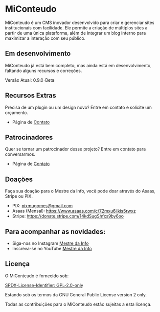 # MiConteudo

MiConteudo é um CMS inovador desenvolvido para criar e gerenciar sites institucionais com facilidade. Ele permite a criação de múltiplos sites a partir de uma única plataforma, além de integrar um blog interno para maximizar a interação com seu público.

## Em desenvolvimento

MiConteudo já está bem completo, mas ainda está em desenvolvimento, faltando alguns recursos e correções.

Versão Atual: 0.9.0-Beta

## Recursos Extras

Precisa de um plugin ou um design novo? Entre em contato e solicite um orçamento.

- Página de [Contato](https://www.mestredainfo.com.br/contato/)

## Patrocinadores

Quer se tornar um patrocinador desse projeto? Entre em contato para conversarmos.

- Página de [Contato](https://www.mestredainfo.com.br/contato/)

## Doações

Faça sua doação para o Mestre da Info, você pode doar através do Asaas, Stripe ou PIX.

- PIX: pixmugomes@gmail.com
- Asaas (Mensal): https://www.asaas.com/c/72mxu6ilkis5rwxz
- Stripe: https://donate.stripe.com/14kdSugShfxs9by6oo

## Para acompanhar as novidades:

- Siga-nos no Instagram [Mestre da Info](https://www.instagram.com/mestredainfo/)
- Inscreva-se no YouTube [Mestre da Info](https://www.youtube.com/@mestredainfo/)

## Licença

O MiConteudo é fornecido sob:

[SPDX-License-Identifier: GPL-2.0-only](https://spdx.org/licenses/GPL-2.0-only.html)

Estando sob os termos da GNU General Public License version 2 only.

Todas as contribuições para o MiConteudo estão sujeitas a esta licença.